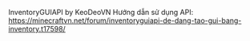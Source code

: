 InventoryGUIAPI by KeoDeoVN
Hướng dẫn sử dụng API: https://minecraftvn.net/forum/inventoryguiapi-de-dang-tao-gui-bang-inventory.t17598/

